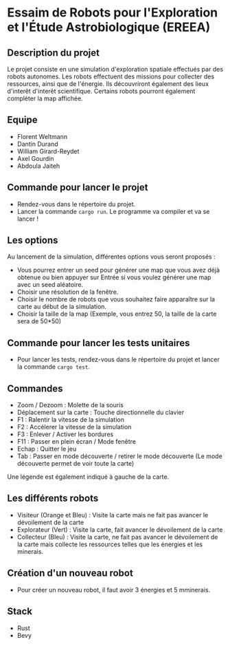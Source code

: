 #  Essaim de Robots pour l'Exploration et l'Étude Astrobiologique (EREEA)

## Description du projet
Le projet consiste en une simulation d'exploration spatiale effectués par des robots autonomes. Les robots effectuent des missions pour collecter des ressources, ainsi que de l'énergie. Ils découvriront également des lieux d'interêt d'interêt scientifique. Certains robots pourront également compléter la map affichée.

## Equipe
- Florent Weltmann
- Dantin Durand
- William Girard-Reydet 
- Axel Gourdin
- Abdoula Jaiteh

## Commande pour lancer le projet
- Rendez-vous dans le répertoire du projet.
- Lancer la commande `cargo run`. Le programme va compiler et va se lancer !

## Les options
Au lancement de la simulation, différentes options vous seront proposés :
- Vous pourrez entrer un seed pour générer une map que vous avez déjà obtenue ou bien appuyer sur Entrée si vous voulez générer une map avec un seed aléatoire.
- Choisir une résolution de la fenêtre.
- Choisir le nombre de robots que vous souhaitez faire apparaître sur la carte au début de la simulation.
- Choisir la taille de la map (Exemple, vous entrez 50, la taille de la carte sera de 50*50)

## Commande pour lancer les tests unitaires
- Pour lancer les tests, rendez-vous dans le répertoire du projet et lancer la commande `cargo test`.

## Commandes
- Zoom / Dezoom : Molette de la souris
- Déplacement sur la carte : Touche directionnelle du clavier
- F1 : Ralentir la vitesse de la simulation
- F2 : Accélerer la vitesse de la simulation
- F3 : Enlever / Activer les bordures
- F11 : Passer en plein écran / Mode fenêtre
- Echap : Quitter le jeu
- Tab : Passer en mode découverte / retirer le mode découverte (Le mode découverte permet de voir toute la carte)

Une légende est également indiqué à gauche de la carte.

## Les différents robots
- Visiteur (Orange et Bleu) : Visite la carte mais ne fait pas avancer le dévoilement de la carte
- Explorateur (Vert) : Visite la carte, fait avancer le dévoilement de la carte
- Collecteur (Bleu) : Visite la carte, ne fait pas avancer le dévoilement de la carte mais collecte les ressources telles que les énergies et les minerais.

## Création d'un nouveau robot
- Pour créer un nouveau robot, il faut avoir 3 énergies et 5 mminerais.

## Stack
- Rust
- Bevy